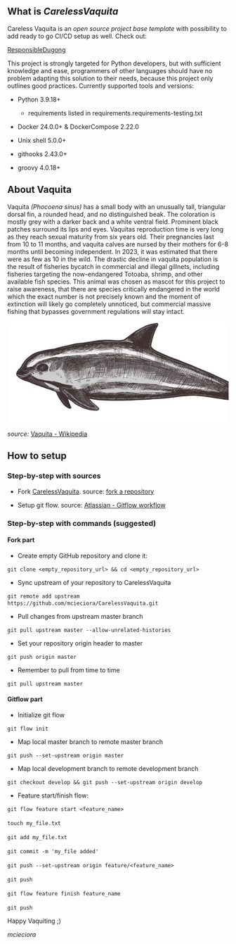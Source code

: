 <h2>What is <i>CarelessVaquita</i></h2>
Careless Vaquita is an <i>open source project base template</i> with possibility to add ready to go CI/CD setup as well. 
Check out:

[ResponsibleDugong](https://github.com/mcieciora/ResponsibleDugong)

This project is strongly targeted for Python developers, but with sufficient knowledge and ease, programmers of other languages should have no problem adapting this solution to their needs, because this project only outlines good practices.
Currently supported tools and versions:

- Python 3.9.18+ 
  - requirements listed in requirements.requirements-testing.txt

- Docker 24.0.0+ & DockerCompose 2.22.0

- Unix shell 5.0.0+

- githooks 2.43.0+

- groovy 4.0.18+

<h2>About Vaquita</h2>  
Vaquita <i>(Phocoena sinus)</i> has a small body with an unusually tall, triangular dorsal fin, a rounded head, and no distinguished beak. 
The coloration is mostly grey with a darker back and a white ventral field. Prominent black patches surround its lips and eyes. 
Vaquitas reproduction time is very long as they reach sexual maturity from six years old. 
Their pregnancies last from 10 to 11 months, and vaquita calves are nursed by their mothers for 6-8 months until becoming independent. 
In 2023, it was estimated that there were as few as 10 in the wild. 
The drastic decline in vaquita population is the result of fisheries bycatch in commercial and illegal gillnets, including fisheries targeting the now-endangered Totoaba, 
shrimp, and other available fish species.
This animal was chosen as mascot for this project to raise awareness, that there are species critically endangered in the world which the exact number is not precisely 
known and the moment of extinction will likely go completely unnoticed, but commercial massive fishing that bypasses government regulations will stay intact.

![vaquita.png](doc/vaquita.PNG)

<i>source:</i> [Vaquita - Wikipedia](https://en.wikipedia.org/wiki/Vaquita)

<h2>How to setup</h2>
<h3>Step-by-step with sources</h3>   

- Fork [CarelessVaquita](https://github.com/mcieciora/CarelessVaquita). source: [fork a repository](https://docs.github.com/en/pull-requests/collaborating-with-pull-requests/working-with-forks/fork-a-repo)

- Setup git flow. source: [Atlassian - Gitflow workflow](https://www.atlassian.com/git/tutorials/comparing-workflows/gitflow-workflow)

<h3>Step-by-step with commands (suggested)</h3>
<h4>Fork part</h4>

- Create empty GitHub repository and clone it:

```
git clone <empty_repository_url> && cd <empty_repository_url>
```

- Sync upstream of your repository to CarelessVaquita

```
git remote add upstream https://github.com/mcieciora/CarelessVaquita.git
```

- Pull changes from upstream master branch

```
git pull upstream master --allow-unrelated-histories
```

- Set your repository origin header to master

```
git push origin master
```

- Remember to pull from time to time

```
git pull upstream master
```

<h4>Gitflow part</h4>

- Initialize git flow

```
git flow init
```

- Map local master branch to remote master branch

```
git push --set-upstream origin master
```

- Map local development branch to remote development branch

```
git checkout develop && git push --set-upstream origin develop
```

- Feature start/finish flow:

```
git flow feature start <feature_name>

touch my_file.txt

git add my_file.txt

git commit -m 'my_file added'

git push --set-upstream origin feature/<feature_name>

git push

git flow feature finish feature_name

git push
```

Happy Vaquiting ;)  

<i>mcieciora</i>
